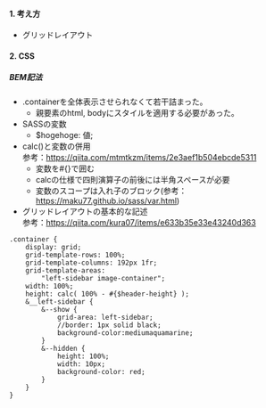 #### 1. 考え方
- グリッドレイアウト
#### 2. CSS
##### BEM記法
- .containerを全体表示させられなくて若干詰まった。
    - 親要素のhtml, bodyにスタイルを適用する必要があった。
- SASSの変数
    - $hogehoge: 値;
- calc()と変数の併用  
参考：https://qiita.com/mtmtkzm/items/2e3aef1b504ebcde5311  
    - 変数を#{}で囲む
    - calcの仕様で四則演算子の前後には半角スペースが必要
    - 変数のスコープは入れ子のブロック(参考：https://maku77.github.io/sass/var.html)
- グリッドレイアウトの基本的な記述  
参考：https://qiita.com/kura07/items/e633b35e33e43240d363  
```
.container {
    display: grid;
    grid-template-rows: 100%;
    grid-template-columns: 192px 1fr;
    grid-template-areas: 
        "left-sidebar image-container";
    width: 100%;
    height: calc( 100% - #{$header-height} );
    &__left-sidebar {
        &--show {
            grid-area: left-sidebar;
            //border: 1px solid black;
            background-color:mediumaquamarine;
        }
        &--hidden {
            height: 100%;
            width: 10px;
            background-color: red;
        }
    }
}
```